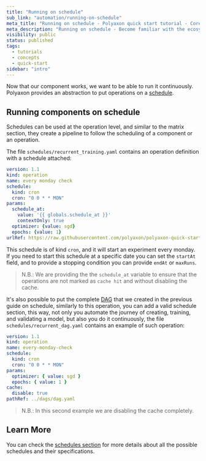 ```yaml
---
title: "Running on schedule"
sub_link: "automation/running-on-schedule"
meta_title: "Running on schedule - Polyaxon quick start tutorial - Core Concepts"
meta_description: "Running on schedule - Become familiar with the ecosystem of Polyaxon tools with a top-level overview and useful links to get you started."
visibility: public
status: published
tags:
  - tutorials
  - concepts
  - quick-start
sidebar: "intro"
---
```


Now that our component works, we want to be able to run it continuously.
Polyaxon provides an abstraction to put operations on a [schedule](/docs/automation/schedules/).

## Running components on schedule

Schedules can be used at the operation level, and similar to the matrix section, they create a pipeline to follow the scheduling of a component or an operation.

The file `schedules/recurrent_training.yaml` contains an operation definition with a schedule attached:

```yaml
version: 1.1
kind: operation
name: every monday check
schedule:
  kind: cron
  cron: "0 0 * * MON"
params:
  schedule_at:
    value: '{{ globals.schedule_at }}'
    contextOnly: true
  optimizer: {value: sgd}
  epochs: {value: 1}
urlRef: https://raw.githubusercontent.com/polyaxon/polyaxon-quick-start/master/experimentation/typed.yaml
```

This schedule is of kind `cron`, and it will start an experiment every monday.
If you need to start this schedule at a specific date you can set the `startAt` field, and to provide a stopping condition you can provide `endAt` or `maxRuns`.

> N.B.: We are providing the the `schedule_at` variable to ensure that the operations are not marked as `cache hit` and without disabling the cache.

It's also possible to put the complete [DAG](/docs/intro/automation/automation-dag/) that we created in the previous guide on schedule, similarly to this operation,
you can add a valid schedule section, this way, not only you automate the journey of creating, training, and validating a model, but also you do it continuously,
the file `schedules/recurrent_dag.yaml` contains an example of such operation:

```yaml
version: 1.1
kind: operation
name: every-monday-check
schedule:
  kind: cron
  cron: "0 0 * * MON"
params:
  optimizer: { value: sgd }
  epochs: { value: 1 }
cache:
  disable: true
pathRef: ../dags/dag.yaml
```

> N.B.: In this second example we are disabling the cache completely.

## Learn More

You can check the [schedules section](/docs/automation/schedules/) for more details about all the possible schedules and their specifications.

